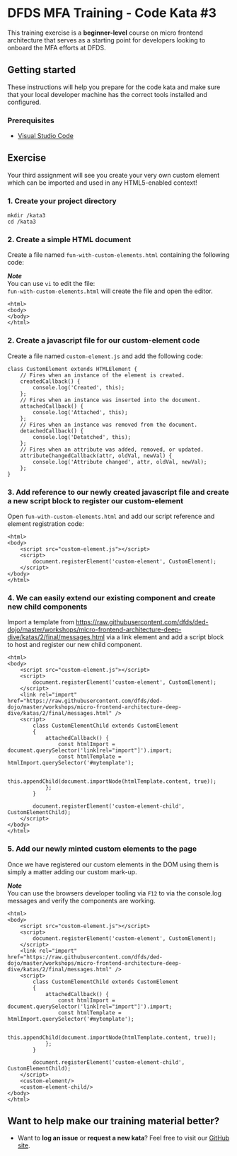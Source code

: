 DFDS MFA Training - Code Kata #3
======================================

This training exercise is a **beginner-level** course on micro frontend architecture that serves as a starting point for developers looking to onboard the MFA efforts at DFDS.


## Getting started

These instructions will help you prepare for the code kata and make sure that your local developer machine has the correct tools installed and configured.


### Prerequisites

* [Visual Studio Code](https://code.visualstudio.com/download)


## Exercise

Your third assignment will see you create your very own custom element which can be imported and used in any HTML5-enabled context!


### 1. Create your project directory
`mkdir /kata3`<br/>
`cd /kata3`


### 2. Create a simple HTML document
Create a file named `fun-with-custom-elements.html` containing the following code:

***Note*** <br/>
You can use `vi` to edit the file: <br/>
`fun-with-custom-elements.html` will create the file and open the editor.

```
<html>
<body>
</body>
</html>
```


### 2. Create a javascript file for our custom-element code
Create a file named `custom-element.js` and add the following code:


```
class CustomElement extends HTMLElement {
    // Fires when an instance of the element is created.
    createdCallback() {
        console.log('Created', this);
    };
    // Fires when an instance was inserted into the document.
    attachedCallback() {
        console.log('Attached', this);
    };
    // Fires when an instance was removed from the document.
    detachedCallback() {
        console.log('Detatched', this);
    };
    // Fires when an attribute was added, removed, or updated.
    attributeChangedCallback(attr, oldVal, newVal) {
        console.log('Attribute changed', attr, oldVal, newVal);
    };
}
```


### 3. Add reference to our newly created javascript file and create a new script block to register our custom-element
Open `fun-with-custom-elements.html` and add our script reference and element registration code:

```
<html>
<body>  
    <script src="custom-element.js"></script>
    <script>      
        document.registerElement('custom-element', CustomElement); 
    </script>
</body>
</html>
```


### 4. We can easily extend our existing component and create new child components
Import a template from https://raw.githubusercontent.com/dfds/ded-dojo/master/workshops/micro-frontend-architecture-deep-dive/katas/2/final/messages.html via a link element and add a script block to host and register our new child component. 

```
<html>
<body>  
    <script src="custom-element.js"></script>
    <script>      
        document.registerElement('custom-element', CustomElement); 
    </script>    
    <link rel="import" href="https://raw.githubusercontent.com/dfds/ded-dojo/master/workshops/micro-frontend-architecture-deep-dive/katas/2/final/messages.html" />
    <script>    
        class CustomElementChild extends CustomElement
        {
            attachedCallback() {
                const htmlImport = document.querySelector('link[rel="import"]').import;
                const htmlTemplate = htmlImport.querySelector('#mytemplate');

                this.appendChild(document.importNode(htmlTemplate.content, true));   
            };
        }

        document.registerElement('custom-element-child', CustomElementChild);
    </script>
</body>
</html>
```


### 5. Add our newly minted custom elements to the page
Once we have registered our custom elements in the DOM using them is simply a matter adding our custom mark-up.

***Note*** <br/>
You can use the browsers developer tooling via `F12` to via the console.log messages and verify the components are working.

```
<html>
<body>  
    <script src="custom-element.js"></script>
    <script>      
        document.registerElement('custom-element', CustomElement); 
    </script>    
    <link rel="import" href="https://raw.githubusercontent.com/dfds/ded-dojo/master/workshops/micro-frontend-architecture-deep-dive/katas/2/final/messages.html" />
    <script>    
        class CustomElementChild extends CustomElement
        {
            attachedCallback() {
                const htmlImport = document.querySelector('link[rel="import"]').import;
                const htmlTemplate = htmlImport.querySelector('#mytemplate');

                this.appendChild(document.importNode(htmlTemplate.content, true));   
            };
        }

        document.registerElement('custom-element-child', CustomElementChild);
    </script>
    <custom-element/>
    <custom-element-child/>
</body>
</html>
```


## Want to help make our training material better?

 * Want to **log an issue** or **request a new kata**? Feel free to visit our [GitHub site](https://github.com/dfds/ded-dojo/issues).
 